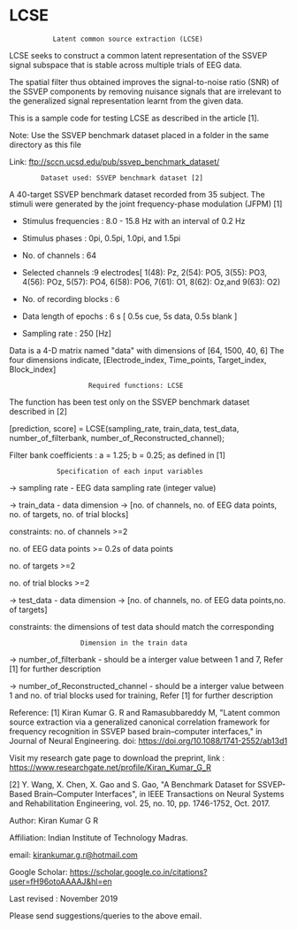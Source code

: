 # LCSE
               Latent common source extraction (LCSE)
LCSE seeks to construct a common latent representation of the SSVEP signal
subspace that is stable across multiple trials of EEG data.

The spatial filter thus obtained improves the signal-to-noise ratio (SNR)
of the SSVEP components by removing nuisance signals that are irrelevant
to the generalized signal representation learnt from the given data.

This is a sample code for testing LCSE as described in the article [1].

Note: Use the SSVEP benchmark dataset placed in a folder in the same directory as this file

Link: ftp://sccn.ucsd.edu/pub/ssvep_benchmark_dataset/


            Dataset used: SSVEP benchmark dataset [2]
            
A 40-target SSVEP benchmark dataset recorded from 35 subject. The stimuli
were generated by the joint frequency-phase modulation (JFPM) [1]

- Stimulus frequencies    : 8.0 - 15.8 Hz with an interval of 0.2 Hz
     
- Stimulus phases         : 0pi, 0.5pi, 1.0pi, and 1.5pi
     
- No. of channels         : 64
     
- Selected channels       :9 electrodes[ 1(48): Pz, 2(54): PO5, 3(55):  PO3, 4(56): POz, 5(57): PO4, 6(58): PO6, 7(61): O1, 8(62): Oz,and 9(63): O2)
                                  
- No. of recording blocks : 6
     
- Data length of epochs   : 6 s [ 0.5s cue, 5s data, 0.5s blank ]
     
- Sampling rate           : 250 [Hz]

Data is a 4-D matrix named "data" with dimensions of [64, 1500, 40, 6]
The four dimensions indicate, [Electrode_index, Time_points, Target_index, Block_index]
         
                        Required functions: LCSE
                        
The function has been test only on the SSVEP benchmark dataset described in [2]

 [prediction, score] = LCSE(sampling_rate, train_data, test_data, number_of_filterbank, number_of_Reconstructed_channel);
 
 Filter bank coefficients : a = 1.25; b = 0.25;  as defined in [1]
 
                Specification of each input variables
 
 -> sampling rate - EEG data sampling rate (integer value) 
 
 -> train_data - data dimension -> [no. of channels, no. of EEG data points, no. of targets, no. of trial blocks]
                                   
constraints: no. of channels >=2
    
no. of EEG data points >= 0.2s of data points
                 
no. of targets  >=2
                 
no. of trial blocks >=2
 
 -> test_data - data dimension -> [no. of channels, no. of EEG data points,no. of targets]
                                   
constraints: the dimensions of test data should match the corresponding 
    
                      Dimension in the train data
 
 -> number_of_filterbank - should be a interger value between 1 and 7,
    Refer [1] for further description
 
 -> number_of_Reconstructed_channel - should be a interger value between 1 
    and no. of trial blocks used for training, Refer [1] for further description
 
 Reference:
   [1] Kiran Kumar G. R and Ramasubbareddy M, "Latent common source
   extraction via a generalized canonical correlation framework for
   frequency recognition in SSVEP based brain–computer interfaces," in Journal of Neural Engineering. doi: https://doi.org/10.1088/1741-2552/ab13d1
 
Visit my research gate page to download the preprint,
link : https://www.researchgate.net/profile/Kiran_Kumar_G_R
 
   [2] Y. Wang, X. Chen, X. Gao and S. Gao, "A Benchmark Dataset for
       SSVEP-Based Brain–Computer Interfaces", in IEEE Transactions on
       Neural Systems and Rehabilitation Engineering,
       vol. 25, no. 10, pp. 1746-1752, Oct. 2017.
       
 Author: Kiran Kumar G R
 
 Affiliation: Indian Institute of Technology Madras.
 
 email: kirankumar.g.r@hotmail.com
 
 Google Scholar: https://scholar.google.co.in/citations?user=fH96otoAAAAJ&hl=en
 
 Last revised : November 2019
 
 Please send suggestions/queries to the above email.
